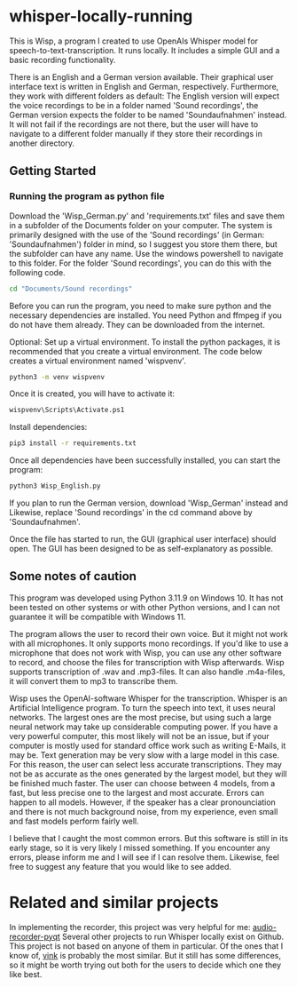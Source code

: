 # whisper-locally-running
This is Wisp, a program I created to use OpenAIs Whisper model for speech-to-text-transcription. It runs locally. It includes a simple GUI and a basic recording functionality.

There is an English and a German version available. Their graphical user interface text is written in English and German, respectively. Furthermore, they work with different folders as default: The English version will expect the voice recordings to be in a folder named 'Sound recordings', the German version expects the folder to be named 'Soundaufnahmen' instead. It will not fail if the recordings are not there, but the user will have to navigate to a different folder manually if they store their recordings in another directory. 

## Getting Started

### Running the program as python file
Download the 'Wisp_German.py' and 'requirements.txt' files and save them in a subfolder of the Documents folder on your computer. The system is primarily designed with the use of the 'Sound recordings' (in German: 'Soundaufnahmen') folder in mind, so I suggest you store them there, but the subfolder can have any name.
Use the windows powershell to navigate to this folder. For the folder 'Sound recordings', you can do this with the following code.
  ```sh
cd "Documents/Sound recordings"
 ```
Before you can run the program, you need to make sure python and the necessary dependencies are installed. You need Python and ffmpeg if you do not have them already. They can be downloaded from the internet.

Optional: Set up a virtual environment.
To install the python packages, it is recommended that you create a virtual environment. The code below creates a virtual environment named 'wispvenv'.
  ```sh
python3 -m venv wispvenv
 ```
Once it is created, you will have to activate it:
  ```sh
wispvenv\Scripts\Activate.ps1
 ```

Install dependencies:
  ```sh
pip3 install -r requirements.txt
 ```
Once all dependencies have been successfully installed, you can start the program:
  ```sh
python3 Wisp_English.py
 ```
If you plan to run the German version, download 'Wisp_German' instead and 
Likewise, replace 'Sound recordings' in the cd command above by 'Soundaufnahmen'.

Once the file has started to run, the GUI (graphical user interface) should open. The GUI has been designed to be as self-explanatory as possible.

## Some notes of caution
This program was developed using Python 3.11.9 on Windows 10. It has not been tested on other systems or with other Python versions, and I can not guarantee it will be compatible with Windows 11.

The program allows the user to record their own voice. But it might not work with all microphones. It only supports mono recordings.
If you'd like to use a microphone that does not work with Wisp, you can use any other software to record, and choose the files for transcription with Wisp afterwards.
Wisp supports transcription of .wav and .mp3-files. It can also handle .m4a-files, it will convert them to mp3 to transcribe them.

Wisp uses the OpenAI-software Whisper for the transcription. Whisper is an Artificial Intelligence program. To turn the speech into text, it uses neural networks. The largest ones are the most precise, but using such a large neural network may take up considerable computing power. If you have a very powerful computer, this most likely will not be an issue, but if your computer is mostly used for standard office work such as writing E-Mails, it may be. Text generation may be very slow with a large model in this case.
For this reason, the user can select less accurate transcriptions. They may not be as accurate as the ones generated by the largest model, but they will be finished much faster.
The user can choose between 4 models, from a fast, but less precise one to the largest and most accurate.
Errors can happen to all models. However, if the speaker has a clear pronounciation and there is not much background noise, from my experience, even small and fast models perform fairly well.

I believe that I caught the most common errors. But this software is still in its early stage, so it is very likely I missed something. If you encounter any errors, please inform me and I will see if I can resolve them.
Likewise, feel free to suggest any feature that you would like to see added.

# Related and similar projects

In implementing the recorder, this project was very helpful for me: [audio-recorder-pyqt](https://github.com/dv66/audio-recorder-pyqt)
Several other projects to run Whisper locally exist on Github. This project is not based on anyone of them in particular. Of the ones that I know of, [vink](https://github.com/ssciwr/vink) is probably the most similar. But it still has some differences, so it might be worth trying out both for the users to decide which one they like best. 
